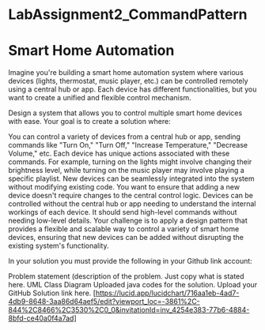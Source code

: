 # LabAssignment2_CommandPattern

  # Smart Home Automation

Imagine you're building a smart home automation system where various devices (lights, thermostat, music player, etc.) can be controlled remotely using a central hub or app. Each device has different functionalities, but you want to create a unified and flexible control mechanism.

Design a system that allows you to control multiple smart home devices with ease. Your goal is to create a solution where:

You can control a variety of devices from a central hub or app, sending commands like "Turn On," "Turn Off," "Increase Temperature," "Decrease Volume," etc.
Each device has unique actions associated with these commands. For example, turning on the lights might involve changing their brightness level, while turning on the music player may involve playing a specific playlist.
New devices can be seamlessly integrated into the system without modifying existing code. You want to ensure that adding a new device doesn't require changes to the central control logic.
Devices can be controlled without the central hub or app needing to understand the internal workings of each device. It should send high-level commands without needing low-level details.
Your challenge is to apply a design pattern that provides a flexible and scalable way to control a variety of smart home devices, ensuring that new devices can be added without disrupting the existing system's functionality.

In your solution you must provide the following in your Github link account:

  Problem statement (description of the problem. Just copy what is stated here.
  UML Class Diagram
  Uploaded java codes for the solution.
Upload your GitHub Solution link here.
[https://lucid.app/lucidchart/716aa1eb-4ad7-4db9-8648-3aa86d64aef5/edit?viewport_loc=-3861%2C-844%2C8466%2C3530%2C0_0&invitationId=inv_4254e383-77b6-4884-8bfd-ce40a0f4a7ad]
